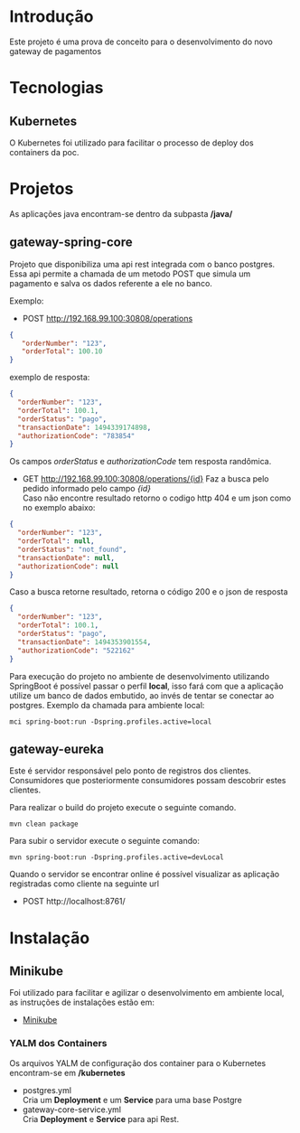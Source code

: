 # Introdução
Este projeto é uma prova de conceito para o desenvolvimento do novo gateway de
pagamentos

# Tecnologias

## Kubernetes
O Kubernetes foi utilizado para facilitar o processo de deploy dos containers da
poc.

# Projetos
As aplicações java encontram-se dentro da subpasta **/java/**  

## gateway-spring-core
Projeto que disponibiliza uma api rest integrada com o banco postgres. Essa api
permite a chamada de um metodo POST que simula um pagamento e salva os dados
referente a ele no banco.  

Exemplo:
- POST http://192.168.99.100:30808/operations

```json
{
   "orderNumber": "123",
   "orderTotal": 100.10
}
```  

exemplo de resposta:  
```json
{
  "orderNumber": "123",
  "orderTotal": 100.1,
  "orderStatus": "pago",
  "transactionDate": 1494339174898,
  "authorizationCode": "783854"
}
```  
Os campos *orderStatus* e *authorizationCode* tem resposta randômica.  

- GET http://192.168.99.100:30808/operations/{id}
Faz a busca pelo pedido informado pelo campo *{id}*  
Caso não encontre resultado retorno o codigo http 404 e um json como no exemplo
abaixo:  
```json
{
  "orderNumber": "123",
  "orderTotal": null,
  "orderStatus": "not_found",
  "transactionDate": null,
  "authorizationCode": null
}
```  

Caso a busca retorne resultado, retorna o código 200 e o json de resposta  
```json
{
  "orderNumber": "123",
  "orderTotal": 100.1,
  "orderStatus": "pago",
  "transactionDate": 1494353901554,
  "authorizationCode": "522162"
}
```

Para execução do projeto no ambiente de desenvolvimento utilizando SpringBoot é
possível passar o perfil **local**, isso fará com que a aplicação utilize um
banco de dados embutido, ao invés de tentar se conectar ao postgres. Exemplo da
chamada para ambiente local:  

```shell
mci spring-boot:run -Dspring.profiles.active=local
```

## gateway-eureka
Este é servidor responsável pelo ponto de registros dos clientes.
Consumidores que posteriormente consumidores possam descobrir estes clientes.

Para realizar o build do projeto execute o seguinte comando.
```shell
mvn clean package
```

Para subir o servidor execute o seguinte comando:
```shell
mvn spring-boot:run -Dspring.profiles.active=devLocal
```
Quando o servidor se encontrar online é possível visualizar as aplicação registradas como cliente na seguinte url

- POST http://localhost:8761/




# Instalação

## Minikube
Foi utilizado para facilitar e agilizar o desenvolvimento em ambiente local, as
instruções de instalações estão em:
* [Minikube](https://github.com/kubernetes/minikube)

### YALM dos Containers
Os arquivos YALM de configuração dos container para o Kubernetes encontram-se em
**/kubernetes**
- postgres.yml  
Cria um **Deployment** e um **Service** para uma base Postgre
- gateway-core-service.yml  
Cria **Deployment** e **Service** para api Rest.
